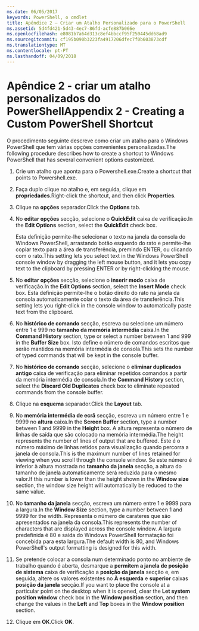 ```yaml
---
ms.date: 06/05/2017
keywords: PowerShell, o cmdlet
title: Apêndice 2 – Criar um Atalho Personalizado para o PowerShell
ms.assetid: 5d4fd421-5d43-4ec7-86fd-acfe887b066e
ms.openlocfilehash: e8081b7a64d313c8ef4bbccf95f250445dd68ad9
ms.sourcegitcommit: cf195b090b3223fa4917206dfec7f0b603873cdf
ms.translationtype: MT
ms.contentlocale: pt-PT
ms.lasthandoff: 04/09/2018
---
```

# <a name="appendix-2---creating-a-custom-powershell-shortcut"></a><span data-ttu-id="857ce-103">Apêndice 2 - criar um atalho personalizados do PowerShell</span><span class="sxs-lookup"><span data-stu-id="857ce-103">Appendix 2 - Creating a Custom PowerShell Shortcut</span></span>

<span data-ttu-id="857ce-104">O procedimento seguinte descreve como criar um atalho para o Windows PowerShell que tem várias opções convenientes personalizadas.</span><span class="sxs-lookup"><span data-stu-id="857ce-104">The following procedure describes how to create a shortcut to Windows PowerShell that has several convenient options customized.</span></span>

1. <span data-ttu-id="857ce-105">Crie um atalho que aponta para o Powershell.exe.</span><span class="sxs-lookup"><span data-stu-id="857ce-105">Create a shortcut that points to Powershell.exe.</span></span>

2. <span data-ttu-id="857ce-106">Faça duplo clique no atalho e, em seguida, clique em **propriedades**.</span><span class="sxs-lookup"><span data-stu-id="857ce-106">Right-click the shortcut, and then click **Properties**.</span></span>

3. <span data-ttu-id="857ce-107">Clique na **opções** separador.</span><span class="sxs-lookup"><span data-stu-id="857ce-107">Click the **Options** tab.</span></span>

4. <span data-ttu-id="857ce-108">No **editar opções** secção, selecione o **QuickEdit** caixa de verificação.</span><span class="sxs-lookup"><span data-stu-id="857ce-108">In the **Edit Options** section, select the **QuickEdit** check box.</span></span>

    <span data-ttu-id="857ce-109">Esta definição permite-lhe selecionar o texto na janela da consola do Windows PowerShell, arrastando botão esquerdo do rato e permite-lhe copiar texto para a área de transferência, premindo ENTER, ou clicando com o rato.</span><span class="sxs-lookup"><span data-stu-id="857ce-109">This setting lets you select text in the Windows PowerShell console window by dragging the left mouse button, and it lets you copy text to the clipboard by pressing ENTER or by right-clicking the mouse.</span></span>

5. <span data-ttu-id="857ce-110">No **editar opções** secção, selecione o **inserir modo** caixa de verificação.</span><span class="sxs-lookup"><span data-stu-id="857ce-110">In the **Edit Options** section, select the **Insert Mode** check box.</span></span> <span data-ttu-id="857ce-111">Esta definição permite-lhe o botão direito do rato na janela da consola automaticamente colar o texto da área de transferência.</span><span class="sxs-lookup"><span data-stu-id="857ce-111">This setting lets you right-click in the console window to automatically paste text from the clipboard.</span></span>

6. <span data-ttu-id="857ce-112">No **histórico de comando** secção, escreva ou selecione um número entre 1 e 999 no **tamanho da memória intermédia** caixa.</span><span class="sxs-lookup"><span data-stu-id="857ce-112">In the **Command History** section, type or select a number between 1 and 999 in the **Buffer Size** box.</span></span> <span data-ttu-id="857ce-113">Isto define o número de comandos escritos que serão mantidos na memória intermédia de consola.</span><span class="sxs-lookup"><span data-stu-id="857ce-113">This sets the number of typed commands that will be kept in the console buffer.</span></span>

7. <span data-ttu-id="857ce-114">No **histórico de comando** secção, selecione o **eliminar duplicados antigo** caixa de verificação para eliminar repetidos comandos a partir da memória intermédia de consola.</span><span class="sxs-lookup"><span data-stu-id="857ce-114">In the **Command History** section, select the **Discard Old Duplicates** check box to eliminate repeated commands from the console buffer.</span></span>

8. <span data-ttu-id="857ce-115">Clique na **esquema** separador.</span><span class="sxs-lookup"><span data-stu-id="857ce-115">Click the **Layout** tab.</span></span>

9. <span data-ttu-id="857ce-116">No **memória intermédia de ecrã** secção, escreva um número entre 1 e 9999 no **altura** caixa.</span><span class="sxs-lookup"><span data-stu-id="857ce-116">In the **Screen Buffer** section, type a number between 1 and 9999 in the **Height** box.</span></span> <span data-ttu-id="857ce-117">A altura representa o número de linhas de saída que são colocado na memória intermédia.</span><span class="sxs-lookup"><span data-stu-id="857ce-117">The height represents the number of lines of output that are buffered.</span></span> <span data-ttu-id="857ce-118">Este é o número máximo de linhas retidos para visualização quando percorra a janela de consola.</span><span class="sxs-lookup"><span data-stu-id="857ce-118">This is the maximum number of lines retained for viewing when you scroll through the console window.</span></span> <span data-ttu-id="857ce-119">Se este número é inferior à altura mostrada no **tamanho da janela** secção, a altura do tamanho de janela automaticamente será reduzida para o mesmo valor.</span><span class="sxs-lookup"><span data-stu-id="857ce-119">If this number is lower than the height shown in the **Window size** section, the window size height will automatically be reduced to the same value.</span></span>

10. <span data-ttu-id="857ce-120">No **tamanho da janela** secção, escreva um número entre 1 e 9999 para a largura.</span><span class="sxs-lookup"><span data-stu-id="857ce-120">In the **Window Size** section, type a number between 1 and 9999 for the width.</span></span> <span data-ttu-id="857ce-121">Representa o número de carateres que são apresentados na janela da consola.</span><span class="sxs-lookup"><span data-stu-id="857ce-121">This represents the number of characters that are displayed across the console window.</span></span> <span data-ttu-id="857ce-122">A largura predefinida é 80 e saída do Windows PowerShell formatação foi concebida para esta largura.</span><span class="sxs-lookup"><span data-stu-id="857ce-122">The default width is 80, and Windows PowerShell's output formatting is designed for this width.</span></span>

11. <span data-ttu-id="857ce-123">Se pretende colocar a consola num determinado ponto no ambiente de trabalho quando é aberta, desmarque a **permitem a janela de posição de sistema** caixa de verificação a **posição da janela** secção e, em seguida, altere os valores existentes no  **À esquerda** e **superior** caixas **posição da janela** secção.</span><span class="sxs-lookup"><span data-stu-id="857ce-123">If you want to place the console at a particular point on the desktop when it is opened, clear the **Let system position window** check box in the **Window position** section, and then change the values in the **Left** and **Top** boxes in the **Window position** section.</span></span>

12. <span data-ttu-id="857ce-124">Clique em **OK**.</span><span class="sxs-lookup"><span data-stu-id="857ce-124">Click **OK**.</span></span>